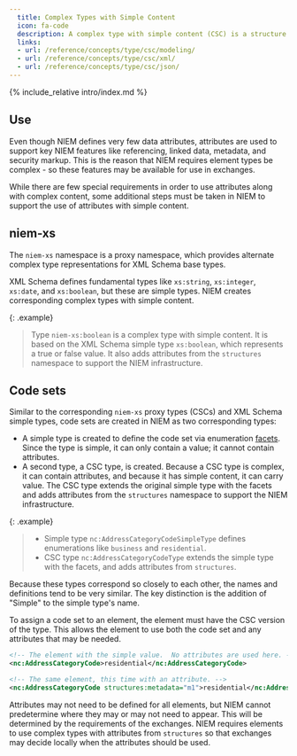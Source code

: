 ```yaml
---
  title: Complex Types with Simple Content
  icon: fa-code
  description: A complex type with simple content (CSC) is a structure that represents a simple value and that may optionally contain attributes.
  links:
  - url: /reference/concepts/type/csc/modeling/
  - url: /reference/concepts/type/csc/xml/
  - url: /reference/concepts/type/csc/json/
---
```


{% include_relative intro/index.md %}

## Use

Even though NIEM defines very few data attributes, attributes are used to support key NIEM features like referencing, linked data, metadata, and security markup.  This is the reason that NIEM requires element types be complex - so these features may be available for use in exchanges.

While there are few special requirements in order to use attributes along with complex content, some additional steps must be taken in NIEM to support the use of attributes with simple content.

## niem-xs

The `niem-xs` namespace is a proxy namespace, which provides alternate complex type representations for XML Schema base types.

XML Schema defines fundamental types like `xs:string`, `xs:integer`, `xs:date`, and `xs:boolean`, but these are simple types.  NIEM creates corresponding complex types with simple content.

{: .example}
> Type `niem-xs:boolean` is a complex type with simple content.  It is based on the XML Schema simple type `xs:boolean`, which represents a true or false value.  It also adds attributes from the `structures` namespace to support the NIEM infrastructure.

## Code sets

Similar to the corresponding `niem-xs` proxy types (CSCs) and XML Schema simple types, code sets are created in NIEM as two corresponding types:

- A simple type is created to define the code set via enumeration [facets](../../facet).  Since the type is simple, it can only contain a value; it cannot contain attributes.
- A second type, a CSC type, is created.  Because a CSC type is complex, it can contain attributes, and because it has simple content, it can carry value.  The CSC type extends the original simple type with the facets and adds attributes from the `structures` namespace to support the NIEM infrastructure.

{: .example}
>
>- Simple type `nc:AddressCategoryCodeSimpleType` defines enumerations like `business` and `residential`.
>- CSC type `nc:AddressCategoryCodeType` extends the simple type with the facets, and adds attributes from `structures`.

Because these types correspond so closely to each other, the names and definitions tend to be very similar.  The key distinction is the addition of "Simple" to the simple type's name.

To assign a code set to an element, the element must have the CSC version of the type.  This allows the element to use both the code set and any attributes that may be needed.

```xml
<!-- The element with the simple value.  No attributes are used here. -->
<nc:AddressCategoryCode>residential</nc:AddressCategoryCode>

<!-- The same element, this time with an attribute. -->
<nc:AddressCategoryCode structures:metadata="m1">residential</nc:AddressCategoryCode>
```

Attributes may not need to be defined for all elements, but NIEM cannot predetermine where they may or may not need to appear.  This will be determined by the requirements of the exchanges.  NIEM requires elements to use complex types with attributes from `structures` so that exchanges may decide locally when the attributes should be used.
